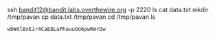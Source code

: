 ssh bandit12@bandit.labs.overthewire.org -p 2220 ls cat data.txt mkdir /tmp/pavan cp data.txt /tmp/pavan cd /tmp/pavan ls

    wbWdlBxEir4CaE8LaPhauuOo6pwRmrDw
